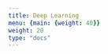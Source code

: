 ```yaml
---
title: Deep Learning
menu: {main: {weight: 40}}
weight: 20
type: "docs"
---
```



<!--add blocks of content here to add more sections to the community page -->
